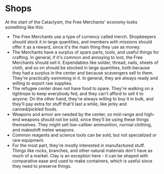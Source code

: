 # Shops

At the start of the Cataclysm, the Free Merchants' economy looks something like this:
* The Free Merchants use a type of currency called merch. Shopkeepers should stock it in large quantities, and members with missions should offer it as a reward, since it's the main thing they use as money.
* The Merchants have a surplus of spare parts, tools, and useful things for crafting. In general, if it's common and annoying to loot, the Free Merchants should sell it. Expendables like solder, thread, nails, sheets of cloth, and so on should be stocked in large quantities, both because they had a surplus in the center and because scavengers sell to them. They're practically swimming in it. In general, they are always ready and willing to export raw supplies.
* The refugee center does not have food to spare. They're walking on a tightrope to keep everybody fed, and they can't afford to sell it to anyone. On the other hand, they're always willing to buy it in bulk, and they'll pay extra for stuff that'll last a while, like jerky and canned/pickled foods.
* Weapons and armor are needed by the center, so mid-range and high-end weapons should not be sold, since they'll be using these things themselves. They might sell low-caliber ammunition, normal clothing, and makeshift melee weapons.
* Common reagents and science tools can be sold, but not specialized or rare equipment.
* For the most part, they're mostly interested in manufactured stuff. Things like rocks, branches, and other natural materials don't have as much of a market. Clay is an exception here - it can be shaped with comparative ease and used to make containers, which is useful since they need to preserve things.